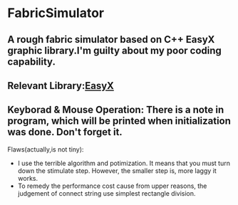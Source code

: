 # FabricSimulator
A rough fabric simulator based on C++ EasyX graphic library.I'm guilty about my poor coding capability.
---
Relevant Library:[EasyX](https://easyx.cn/)
---
Keyborad & Mouse Operation: There is a note in program, which will be printed when initialization was done. Don't forget it.
---
Flaws(actually,is not tiny): 
- I use the terrible algorithm and potimization. It means that you must turn down the stimulate step. However, the smaller step is, more laggy it works.
- To remedy the performance cost cause from upper reasons, the judgement of connect string use simplest rectangle division. 
